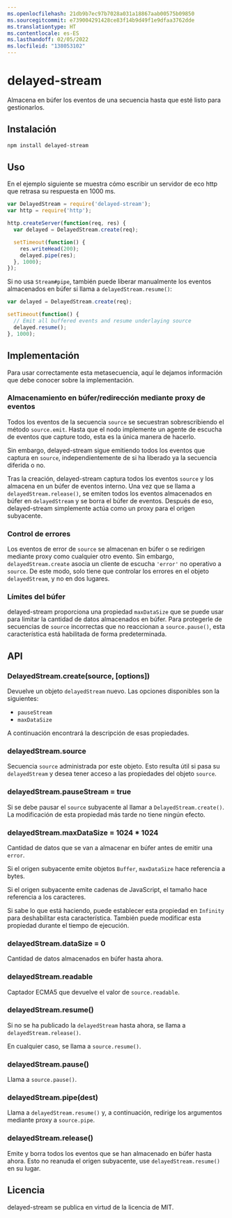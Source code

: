 ```yaml
---
ms.openlocfilehash: 21db9b7ec97b7028a031a18867aab00575b09850
ms.sourcegitcommit: e739004291428ce83f14b9d49f1e9dfaa3762dde
ms.translationtype: HT
ms.contentlocale: es-ES
ms.lasthandoff: 02/05/2022
ms.locfileid: "138053102"
---
```

# <a name="delayed-stream"></a>delayed-stream

Almacena en búfer los eventos de una secuencia hasta que esté listo para gestionarlos.

## <a name="installation"></a>Instalación

``` bash
npm install delayed-stream
```

## <a name="usage"></a>Uso

En el ejemplo siguiente se muestra cómo escribir un servidor de eco http que retrasa su respuesta en 1000 ms.

``` javascript
var DelayedStream = require('delayed-stream');
var http = require('http');

http.createServer(function(req, res) {
  var delayed = DelayedStream.create(req);

  setTimeout(function() {
    res.writeHead(200);
    delayed.pipe(res);
  }, 1000);
});
```

Si no usa `Stream#pipe`, también puede liberar manualmente los eventos almacenados en búfer si llama a `delayedStream.resume()`:

``` javascript
var delayed = DelayedStream.create(req);

setTimeout(function() {
  // Emit all buffered events and resume underlaying source
  delayed.resume();
}, 1000);
```

## <a name="implementation"></a>Implementación

Para usar correctamente esta metasecuencia, aquí le dejamos información que debe conocer sobre la implementación.

### <a name="event-buffering--proxying"></a>Almacenamiento en búfer/redirección mediante proxy de eventos

Todos los eventos de la secuencia `source` se secuestran sobrescribiendo el método `source.emit`. Hasta que el nodo implemente un agente de escucha de eventos que capture todo, esta es la única manera de hacerlo.

Sin embargo, delayed-stream sigue emitiendo todos los eventos que captura en `source`, independientemente de si ha liberado ya la secuencia diferida o no.

Tras la creación, delayed-stream captura todos los eventos `source` y los almacena en un búfer de eventos interno. Una vez que se llama a `delayedStream.release()`, se emiten todos los eventos almacenados en búfer en `delayedStream` y se borra el búfer de eventos. Después de eso, delayed-stream simplemente actúa como un proxy para el origen subyacente.

### <a name="error-handling"></a>Control de errores

Los eventos de error de `source` se almacenan en búfer o se redirigen mediante proxy como cualquier otro evento.
Sin embargo, `delayedStream.create` asocia un cliente de escucha `'error'` no operativo a `source`. De este modo, solo tiene que controlar los errores en el objeto `delayedStream`, y no en dos lugares.

### <a name="buffer-limits"></a>Límites del búfer

delayed-stream proporciona una propiedad `maxDataSize` que se puede usar para limitar la cantidad de datos almacenados en búfer. Para protegerle de secuencias de `source` incorrectas que no reaccionan a `source.pause()`, esta característica está habilitada de forma predeterminada.

## <a name="api"></a>API

### <a name="delayedstreamcreatesource-options"></a>DelayedStream.create(source, [options])

Devuelve un objeto `delayedStream` nuevo. Las opciones disponibles son la siguientes:

* `pauseStream`
* `maxDataSize`

A continuación encontrará la descripción de esas propiedades.

### <a name="delayedstreamsource"></a>delayedStream.source

Secuencia `source` administrada por este objeto. Esto resulta útil si pasa su `delayedStream` y desea tener acceso a las propiedades del objeto `source`.

### <a name="delayedstreampausestream--true"></a>delayedStream.pauseStream = true

Si se debe pausar el `source` subyacente al llamar a `DelayedStream.create()`. La modificación de esta propiedad más tarde no tiene ningún efecto.

### <a name="delayedstreammaxdatasize--1024--1024"></a>delayedStream.maxDataSize = 1024 * 1024

Cantidad de datos que se van a almacenar en búfer antes de emitir una `error`.

Si el origen subyacente emite objetos `Buffer`, `maxDataSize` hace referencia a bytes.

Si el origen subyacente emite cadenas de JavaScript, el tamaño hace referencia a los caracteres.

Si sabe lo que está haciendo, puede establecer esta propiedad en `Infinity` para deshabilitar esta característica. También puede modificar esta propiedad durante el tiempo de ejecución.

### <a name="delayedstreamdatasize--0"></a>delayedStream.dataSize = 0

Cantidad de datos almacenados en búfer hasta ahora.

### <a name="delayedstreamreadable"></a>delayedStream.readable

Captador ECMA5 que devuelve el valor de `source.readable`.

### <a name="delayedstreamresume"></a>delayedStream.resume()

Si no se ha publicado la `delayedStream` hasta ahora, se llama a `delayedStream.release()`.

En cualquier caso, se llama a `source.resume()`.

### <a name="delayedstreampause"></a>delayedStream.pause()

Llama a `source.pause()`.

### <a name="delayedstreampipedest"></a>delayedStream.pipe(dest)

Llama a `delayedStream.resume()` y, a continuación, redirige los argumentos mediante proxy a `source.pipe`.

### <a name="delayedstreamrelease"></a>delayedStream.release()

Emite y borra todos los eventos que se han almacenado en búfer hasta ahora. Esto no reanuda el origen subyacente, use `delayedStream.resume()` en su lugar.

## <a name="license"></a>Licencia

delayed-stream se publica en virtud de la licencia de MIT.

